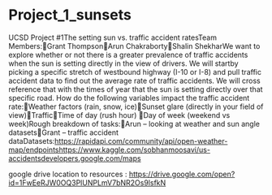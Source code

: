 # Project_1_sunsets

UCSD Project #1The setting sun vs. traffic accident ratesTeam Members:Grant ThompsonArun ChakrabortyShalin ShekharWe want to explore whether or not there is a greater prevalence of traffic accidents when the sun is setting directly in the view of drivers.  We will startby picking a specific stretch of westbound highway (I-10 or I-8) and pull traffic accident data to find out the average rate of traffic accidents.  We will cross reference that with the times of year that the sun is setting directly over that specific road.  How do the following variables impact the traffic accident rate:Weather factors (rain, snow, ice)Sunset glare (directly in your field of view)TrafficTime of day (rush hour) Day of week (weekend vs week)Rough breakdown of tasks:Arun – looking at weather and sun angle datasetsGrant – traffic accident dataDatasets:https://rapidapi.com/community/api/open-weather-map/endpointshttps://www.kaggle.com/sobhanmoosavi/us-accidentsdevelopers.google.com/maps

google drive location to resources :
https://drive.google.com/open?id=1FwEeRJW0OQ3PlUNPLmV7bNR2Os9lsfkN
